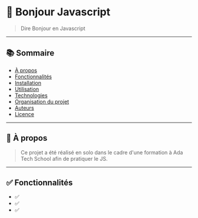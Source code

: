 # 🧠 Bonjour Javascript

> Dire Bonjour en Javascript

---

## 📚 Sommaire

- [À propos](#à-propos)
- [Fonctionnalités](#fonctionnalités)
- [Installation](#installation)
- [Utilisation](#utilisation)
- [Technologies](#technologies)
- [Organisation du projet](#organisation-du-projet)
- [Auteurs](#auteurs)
- [Licence](#licence)

---

## 📌 À propos

> Ce projet a été réalisé en solo dans le cadre d'une formation à Ada Tech School afin de pratiquer le JS.

---

## ✅ Fonctionnalités

- ✅
- ✅ 
- ✅ 
